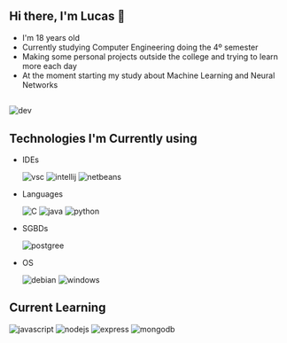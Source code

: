 ## Hi there, I'm Lucas 👋
- I'm 18 years old
- Currently studying Computer Engineering doing the 4º semester
- Making some personal projects outside the college and trying to learn more each day
- At the moment starting my study about Machine Learning and Neural Networks
##
![dev](https://github-readme-stats.vercel.app/api?username=Prizrak2&theme=transparent)

## Technologies I'm Currently using
- IDEs
  
    ![vsc](https://img.shields.io/badge/Visual_Studio_Code-0078D4?style=for-the-badge&logo=visual%20studio%20code&logoColor=white)
    ![intellij](https://img.shields.io/badge/IntelliJ_IDEA-000000.svg?style=for-the-badge&logo=intellij-idea&logoColor=white)
    ![netbeans](https://img.shields.io/badge/apache%20netbeans-1B6AC6?style=for-the-badge&logo=apache%20netbeans%20IDE&logoColor=white)

- Languages
  
    ![C](https://img.shields.io/badge/C-00599C?style=for-the-badge&logo=c&logoColor=white)
    ![java](https://img.shields.io/badge/Java-ED8B00?style=for-the-badge&logo=openjdk&logoColor=white)
    ![python](https://img.shields.io/badge/Python-14354C?style=for-the-badge&logo=python&logoColor=white)

- SGBDs
  
    ![postgree](https://img.shields.io/badge/PostgreSQL-316192?style=for-the-badge&logo=postgresql&logoColor=white)

- OS
  
    ![debian](https://img.shields.io/badge/Debian-A81D33?style=for-the-badge&logo=debian&logoColor=white)
    ![windows](https://img.shields.io/badge/Windows-0078D6?style=for-the-badge&logo=windows&logoColor=white)

<!--![github](https://img.shields.io/badge/GitHub-100000?style=for-the-badge&logo=github&logoColor=white)
![git](https://img.shields.io/badge/GIT-E44C30?style=for-the-badge&logo=git&logoColor=white)-->

## Current Learning
  ![javascript](https://img.shields.io/badge/JavaScript-323330?style=for-the-badge&logo=javascript&logoColor=F7DF1E)
  ![nodejs](https://img.shields.io/badge/Node.js-43853D?style=for-the-badge&logo=node.js&logoColor=white)
  ![express](https://img.shields.io/badge/Express.js-404D59?style=for-the-badge)
  ![mongodb](https://img.shields.io/badge/MongoDB-4EA94B?style=for-the-badge&logo=mongodb&logoColor=white)

<!--
**Prizrak2/Prizrak2** is a ✨ _special_ ✨ repository because its `README.md` (this file) appears on your GitHub profile.

Here are some ideas to get you started:

- 🔭 I’m currently working on ...
- 🌱 I’m currently learning ...
- 👯 I’m looking to collaborate on ...
- 🤔 I’m looking for help with ...
- 💬 Ask me about ...
- 📫 How to reach me: ...
- 😄 Pronouns: ...
- ⚡ Fun fact: ...
-->
